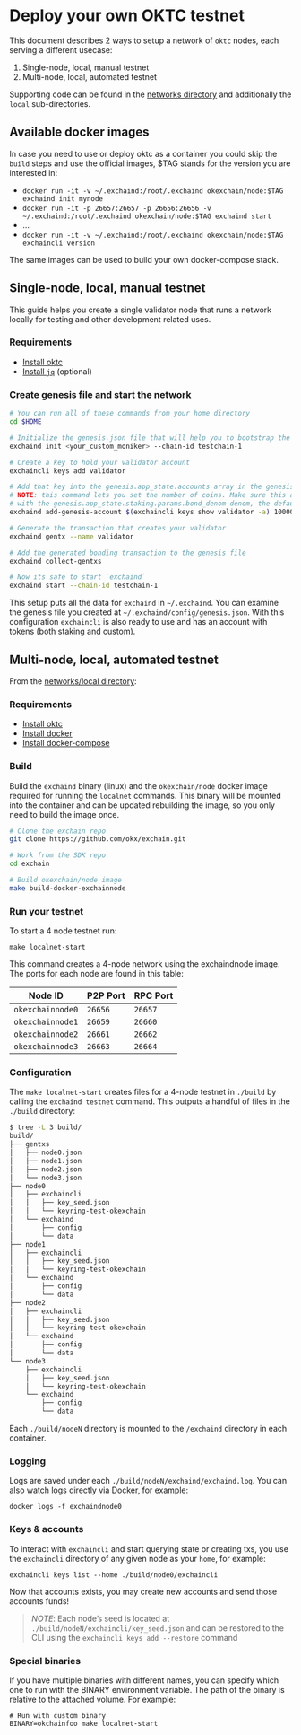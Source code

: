 # Deploy your own OKTC testnet

This document describes 2 ways to setup a network of `oktc` nodes, each serving a different usecase:

1. Single-node, local, manual testnet
2. Multi-node, local, automated testnet

Supporting code can be found in the [networks directory](https://github.com/okx/exchain/tree/dev/networks) and additionally the `local` sub-directories.

## Available docker images

In case you need to use or deploy oktc as a container you could skip the `build` steps and use the official images, \$TAG stands for the version you are interested in:

* `docker run -it -v ~/.exchaind:/root/.exchaind okexchain/node:$TAG exchaind init mynode`
* `docker run -it -p 26657:26657 -p 26656:26656 -v ~/.exchaind:/root/.exchaind okexchain/node:$TAG exchaind start`
* ...
* `docker run -it -v ~/.exchaind:/root/.exchaind okexchain/node:$TAG exchaincli version`

The same images can be used to build your own docker-compose stack.

## Single-node, local, manual testnet

This guide helps you create a single validator node that runs a network locally for testing and other development related uses.

### Requirements

- [Install oktc](/dev/quick-start/install-oktc.html)
- [Install `jq`](https://stedolan.github.io/jq/download/) (optional)

### Create genesis file and start the network

```bash
# You can run all of these commands from your home directory
cd $HOME

# Initialize the genesis.json file that will help you to bootstrap the network
exchaind init <your_custom_moniker> --chain-id testchain-1

# Create a key to hold your validator account
exchaincli keys add validator

# Add that key into the genesis.app_state.accounts array in the genesis file
# NOTE: this command lets you set the number of coins. Make sure this account has some coins
# with the genesis.app_state.staking.params.bond_denom denom, the default is staking
exchaind add-genesis-account $(exchaincli keys show validator -a) 1000000000okt

# Generate the transaction that creates your validator
exchaind gentx --name validator

# Add the generated bonding transaction to the genesis file
exchaind collect-gentxs

# Now its safe to start `exchaind`
exchaind start --chain-id testchain-1
```

This setup puts all the data for `exchaind` in `~/.exchaind`. You can examine the genesis file you created at `~/.exchaind/config/genesis.json`. With this configuration `exchaincli` is also ready to use and has an account with tokens (both staking and custom).

## Multi-node, local, automated testnet

From the [networks/local directory](https://github.com/okx/exchain/tree/dev/networks/local):

### Requirements

- [Install oktc](/dev/quick-start/install-oktc.html)
- [Install docker](https://docs.docker.com/engine/installation/)
- [Install docker-compose](https://docs.docker.com/compose/install/)

### Build

Build the `exchaind` binary (linux) and the `okexchain/node` docker image required for running the `localnet` commands. This binary will be mounted into the container and can be updated rebuilding the image, so you only need to build the image once.

```bash
# Clone the exchain repo
git clone https://github.com/okx/exchain.git

# Work from the SDK repo
cd exchain

# Build okexchain/node image
make build-docker-exchainnode
```

### Run your testnet

To start a 4 node testnet run:

```
make localnet-start
```

This command creates a 4-node network using the exchaindnode image.
The ports for each node are found in this table:

| Node ID     | P2P Port | RPC Port |
| ----------- | -------- | -------- |
| `okexchainnode0` | `26656`  | `26657`  |
| `okexchainnode1` | `26659`  | `26660`  |
| `okexchainnode2` | `26661`  | `26662`  |
| `okexchainnode3` | `26663`  | `26664`  |

### Configuration

The `make localnet-start` creates files for a 4-node testnet in `./build` by
calling the `exchaind testnet` command. This outputs a handful of files in the
`./build` directory:

```bash
$ tree -L 3 build/
build/
├── gentxs
│   ├── node0.json
│   ├── node1.json
│   ├── node2.json
│   └── node3.json
├── node0
│   ├── exchaincli
│   │   ├── key_seed.json
│   │   └── keyring-test-okexchain
│   └── exchaind
│       ├── config
│       └── data
├── node1
│   ├── exchaincli
│   │   ├── key_seed.json
│   │   └── keyring-test-okexchain
│   └── exchaind
│       ├── config
│       └── data
├── node2
│   ├── exchaincli
│   │   ├── key_seed.json
│   │   └── keyring-test-okexchain
│   └── exchaind
│       ├── config
│       └── data
└── node3
    ├── exchaincli
    │   ├── key_seed.json
    │   └── keyring-test-okexchain
    └── exchaind
        ├── config
        └── data
```

Each `./build/nodeN` directory is mounted to the `/exchaind` directory in each container.

### Logging

Logs are saved under each `./build/nodeN/exchaind/exchaind.log`. You can also watch logs
directly via Docker, for example:

```
docker logs -f exchaindnode0
```

### Keys & accounts

To interact with `exchaincli` and start querying state or creating txs, you use the
`exchaincli` directory of any given node as your `home`, for example:

```shell
exchaincli keys list --home ./build/node0/exchaincli
```

Now that accounts exists, you may create new accounts and send those accounts
funds!

> _NOTE_: Each node’s seed is located at `./build/nodeN/exchaincli/key_seed.json` and can be restored to the CLI using the `exchaincli keys add --restore` command

### Special binaries

If you have multiple binaries with different names, you can specify which one to run with the BINARY environment variable. The path of the binary is relative to the attached volume. For example:

```
# Run with custom binary
BINARY=okchainfoo make localnet-start
```
